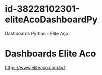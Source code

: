 # id-38228102301-eliteAcoDashboardPy
Dashboards Python - Elite Aço


# Dashboards Elite Aco
https://www.eliteaco.com.br/
